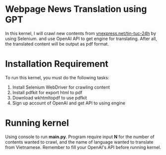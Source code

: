 # Webpage News Translation using GPT
In this kernel, I will crawl new contents from [vnexpress.net/tin-tuc-24h](https://vnexpress.net/tin-tuc-24h) by using Selenium. and use OpenAI API to get engine for translating. After all, the translated content will be output as pdf format.

# Installation Requirement
To run this kernel, you must do the following tasks:
1. Install Selenium WebDriver for crawling content
2. Install pdfkit for export html to pdf
3. Download wkhtmltopdf to use pdfkit
4. Sign up account of OpenAI and get API to using engine


# Running kernel
Using console to run **main.py**. Program require input **N** for the number of contents wanted to crawl, and the name of language wanted to translate from Vietnamese. Remember to fill your OpenAI's API before running kernel.
